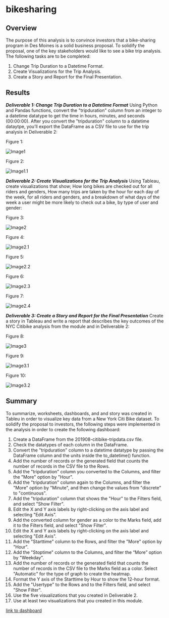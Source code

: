 # bikesharing

## Overview

The purpose of this analysis is to convince investors that a bike-sharing program in Des Moines is a solid business proposal. To solidify the proposal, one of the key stakeholders would like to see a bike trip analysis. The following tasks are to be completed: 

1. Change Trip Duration to a Datetime Format.
2. Create Visualizations for the Trip Analysis.
3. Create a Story and Report for the Final Presentation.

## Results

***Deliverable 1: Change Trip Duration to a Datetime Format***
Using Python and Pandas functions, convert the "tripduration" column from an integer to a datetime datatype to get the time in hours, minutes, and seconds (00:00:00). After you convert the "tripduration" column to a datetime dataytpe, you’ll export the DataFrame as a CSV file to use for the trip analysis in Deliverable 2:

Figure 1:

![Image1](https://github.com/krismbah/bikesharing/blob/main/D1.png)

Figure 2:

![Image1.1](https://github.com/krismbah/bikesharing/blob/main/D1.1.png)


***Deliverable 2: Create Visualizations for the Trip Analysis***
Using Tableau, create visualizations that show; How long bikes are checked out for all riders and genders, How many trips are taken by the hour for each day of the week, for all riders and genders, and a breakdown of what days of the week a user might be more likely to check out a bike, by type of user and gender:

Figure 3:

![Image2](https://github.com/krismbah/bikesharing/blob/main/D2.png)

Figure 4:

![Image2.1](https://github.com/krismbah/bikesharing/blob/main/D2.1.png)

Figure 5:

![Image2.2](https://github.com/krismbah/bikesharing/blob/main/D2.2.png)

Figure 6:

![Image2.3](https://github.com/krismbah/bikesharing/blob/main/D2.3.png)

Figure 7:

![Image2.4](https://github.com/krismbah/bikesharing/blob/main/D2.4.png)



***Deliverable 3: Create a Story and Report for the Final Presentation***
Create a story in Tableau and write a report that describes the key outcomes of the NYC Citibike analysis from the module and in Deliverable 2:

Figure 8:

![Image3](https://github.com/krismbah/bikesharing/blob/main/D3.png)

Figure 9:

![Image3.1](https://github.com/krismbah/bikesharing/blob/main/D3.1.png)

Figure 10:

![Image3.2](https://github.com/krismbah/bikesharing/blob/main/D3.2.png)



## Summary

To summarize, worksheets, dashboards, and and story was created in Tableu in order to visualize key data from a New York Citi Bike dataset. To solidify the proposal to investors, the following steps were implemented in the analysis in order to create the following dashboard:

1. Create a DataFrame from the 201908-citibike-tripdata.csv file.
2. Check the datatypes of each column in the DataFrame.
3. Convert the "tripduration" column to a datetime datatype by passing the DataFrame column and the units inside the to_datetime() function.
4. Add the number of records or the generated field that counts the number of records in the CSV file to the Rows.
5. Add the "tripduration" column you converted to the Columns, and filter the "More" option by "Hour".
6. Add the "tripduration" column again to the Columns, and filter the "More" option by "Minute", and then change the values from "discrete" to "continuous".
7. Add the "tripduration" column that shows the "Hour" to the Filters field, and select "Show Filter".
8. Edit the X and Y axis labels by right-clicking on the axis label and selecting "Edit Axis".
9. Add the converted column for gender as a color to the Marks field, add it to the Filters field, and select "Show Filter".
10. Edit the X and Y axis labels by right-clicking on the axis label and selecting "Edit Axis".
11. Add the "Starttime" column to the Rows, and filter the "More" option by "Hour".
12. Add the "Stoptime" column to the Columns, and filter the “More” option by "Weekday".
13. Add the number of records or the generated field that counts the number of records in the CSV file to the Marks field as a color. Select "Automatic" for the type of graph to create the heatmap.
14. Format the Y axis of the Starttime by Hour to show the 12-hour format.
15. Add the "Usertype" to the Rows and to the Filters field, and select "Show Filter".
16. Use the five visualizations that you created in Deliverable 2.
17. Use at least two visualizations that you created in this module.

[link to dashboard](https://public.tableau.com/views/2019NYCCitibikeDataAnalysis/2019NYCCitibikeDataAnalysis?:language=en-US&publish=yes&:display_count=n&:origin=viz_share_link)
